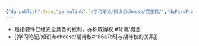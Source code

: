 ```yaml
---
{"dg-publish":true,"permalink":"/学习笔记/知识点cheese/完整权/","dgPassFrontmatter":true}
---
```


- 是指要件已经完全具备的权利，亦称既得权 #背诵/概念  
- [[学习笔记/知识点cheese/期待权#^86a7d5\|与期待权的关系]]
